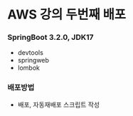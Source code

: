 # AWS 강의 두번째 배포

### SpringBoot 3.2.0,  JDK17
- devtools
- springweb
- lombok

###  배포방법
- 배포, 자동재배포 스크립트 작성